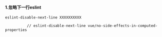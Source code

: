 #### 1.忽略下一行eslint

`eslint-disable-next-line XXXXXXXXXX`

`          // eslint-disable-next-line vue/no-side-effects-in-computed-properties`